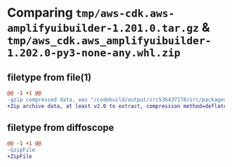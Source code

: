 # Comparing `tmp/aws-cdk.aws-amplifyuibuilder-1.201.0.tar.gz` & `tmp/aws_cdk.aws_amplifyuibuilder-1.202.0-py3-none-any.whl.zip`

## filetype from file(1)

```diff
@@ -1 +1 @@
-gzip compressed data, was "/codebuild/output/src536437278/src/packages/@aws-cdk/aws-amplifyuibuilder/dist/python/aws-cdk.aws-amplifyuibuilder-1.201.0.tar", last modified: Wed May 10 17:09:28 2023, max compression
+Zip archive data, at least v2.0 to extract, compression method=deflate
```

## filetype from diffoscope

```diff
@@ -1 +1 @@
-GzipFile
+ZipFile
```

